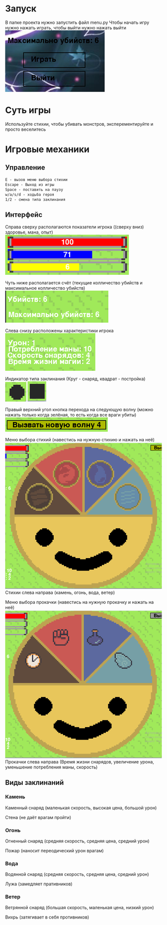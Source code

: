 # Запуск
В папке проекта нужно запустить файл menu.py
Чтобы начать игру нужно нажать играть, чтобы выйти нужно нажать выйти
![img.png](img.png)
# Суть игры
Используйте стихии, чтобы убивать монстров, эксперементируйте и просто веселитесь

# Игровые механики
## Управление
    E - вызов меню выбора стихии
    Escape - Выход из игры
    Space - поставить на паузу
    w/a/s/d - ходьба героя
    1/2 - смена типа заклинания
## Интерфейс
Справа сверху располагаются показатели игрока ((сверху вниз) здоровье, мана, опыт) 
![img_1.png](img_1.png)

Чуть ниже располагается счёт (текущие колличество убийств и максимальное колличество убийств)
![img_2.png](img_2.png)

Слева снизу расположены характеристики игрока
![img_3.png](img_3.png)

Индикатор типа заклинания (Круг - снаряд, квадрат - постройка)
![img_4.png](img_4.png) ![img_5.png](img_5.png)

Правый верхний угол кнопка перехода на следующую волну (можно нажать только когда зелёная, то есть когда все враги убиты)
![img_6.png](img_6.png)

Меню выбора стихий (навестись на нужную стихию и нажать на неё)
![img_7.png](img_7.png)
Стихии слева направа (камень, огонь, вода, ветер)

Меню выбора прокачки (навестись на нужную прокачку и нажать на неё)
![img_8.png](img_8.png)
Прокачки слева направа (Время жизни снарядов, увеличение урона, уменьшение потребления маны, скорость)

## Виды заклинаний
### Камень
Каменный снаряд (маленькая скорость, высокая цена, большой урон)

Стена (не даёт врагам пройти)
### Огонь
Огненный снаряд (средняя скорость, средняя цена, средний урон)

Пожар (наносит переодический урон врагам)
### Вода
Водянной снаряд (средняя скорость, средняя цена, средний урон)

Лужа (замедляет пративников)
### Ветер
Ветрянной снаряд (большая скорость, маленькая цена, низкий урон)

Вихрь (затягивает в себя противников)